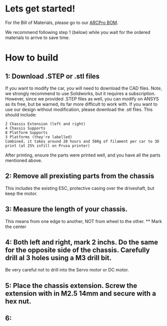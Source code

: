 # Lets get started! 
For the Bill of Materials, please go to our [ARCPro BOM](https://docs.google.com/spreadsheets/d/1xc6m2KjmdyQvV1nY1KGfAFUgrYJwhJbU0oIUqCPX6PE/edit?usp=sharing).

We recommend following step 1 (below) while you wait for the ordered materials to arrive to save time. 

# How to build

## 1: Download .STEP or .stl files
If you want to modify the car, you will need to download the CAD files. Note, we strongly recommend to use Solidworks, but it requires a subscription. However, since we provided .STEP files as well, you can modify on ANSYS as its free, but be warned, its far more difficult to work with. If you want to use our design without modification, please download the .stl files. This should include:
```
2 Chassis Extension (left and right)
4 Chassis Supports
8 Platform Supports
3 Platforms (they're labelled)
Combined, it takes around 20 hours and 500g of filament per car to 3D print (at 25% infill on Prusa printer)
```
After printing, ensure the parts were printed well, and you have all the parts mentioned above.

## 2: Remove all prexisting parts from the chassis
This includes the existing ESC, protective casing over the driveshaft, but keep the motor.

## 3: Measure the length of your chassis. 
This means from one edge to another, NOT from wheel to the other. ** Mark the center

## 4: Both left and right, mark 2 inchs. Do the same for the opposite side of the chassis. Carefully drill al 3 holes using a M3 drill bit. 
Be very careful not to drill into the Servo motor or DC motor.

## 5: Place the chassis extension. Screw the extension with in M2.5 14mm and secure with a hex nut. 

## 6: 
